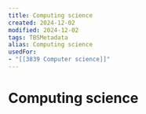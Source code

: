 ```yaml
---
title: Computing science
created: 2024-12-02
modified: 2024-12-02
tags: TBSMetadata
alias: Computing science
usedFor:
- "[[3839 Computer science]]"
---
```

# Computing science
